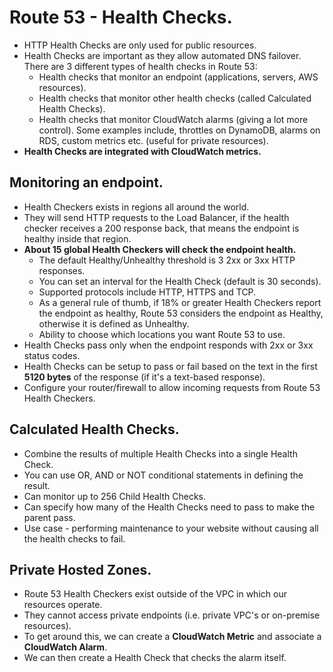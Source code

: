 # **Route 53 - Health Checks.**

* HTTP Health Checks are only used for public resources.
* Health Checks are important as they allow automated DNS failover. There are 3 different types of health checks in Route 53:
    * Health checks that monitor an endpoint (applications, servers, AWS resources).
    * Health checks that monitor other health checks (called Calculated Health Checks).
    * Health checks that monitor CloudWatch alarms (giving a lot more control). Some examples include, throttles on DynamoDB, alarms on RDS, custom metrics etc. (useful for private resources).
* **Health Checks are integrated with CloudWatch metrics.**

## **Monitoring an endpoint.**

* Health Checkers exists in regions all around the world.
* They will send HTTP requests to the Load Balancer, if the health checker receives a 200 response back, that means the endpoint is healthy inside that region.
* **About 15 global Health Checkers will check the endpoint health.**
    * The default Healthy/Unhealthy threshold is 3 2xx or 3xx HTTP responses.
    * You can set an interval for the Health Check (default is 30 seconds).
    * Supported protocols include HTTP, HTTPS and TCP.
    * As a general rule of thumb, if 18% or greater Health Checkers report the endpoint as healthy, Route 53 considers the endpoint as Healthy, otherwise it is defined as Unhealthy.
    * Ability to choose which locations you want Route 53 to use.
* Health Checks pass only when the endpoint responds with 2xx or 3xx status codes.
* Health Checks can be setup to pass or fail based on the text in the first **5120 bytes** of the response (if it's a text-based response).
* Configure your router/firewall to allow incoming requests from Route 53 Health Checkers.

## **Calculated Health Checks.**

* Combine the results of multiple Health Checks into a single Health Check.
* You can use OR, AND or NOT conditional statements in defining the result.
* Can monitor up to 256 Child Health Checks.
* Can specify how many of the Health Checks need to pass to make the parent pass.
* Use case - performing maintenance to your website without causing all the health checks to fail.

## **Private Hosted Zones.**

* Route 53 Health Checkers exist outside of the VPC in which our resources operate.
* They cannot access private endpoints (i.e. private VPC's or on-premise resources).
* To get around this, we can create a **CloudWatch Metric** and associate a **CloudWatch Alarm**.
* We can then create a Health Check that checks the alarm itself.